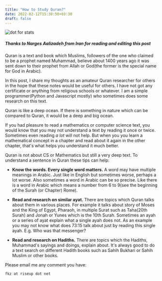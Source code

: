 ```yaml
---
title: "How to Study Quran?"
date: 2022-02-12T15:30:50+03:30
draft: false 
---
```


![dot for stats](https://farooqkz.de1.hashbang.sh/count/tag.svg)

##### Thanks to Narges Aalizadeh from Iran for reading and editing this post

Quran is a text and book which Muslims, followers of the one who claimed to be a prophet named Muhammad, believe about 1400 years ago it was sent down
to their prophet from Allah or God(the former is the special name for God in Arabic).

In this post, I share my thoughts as an amateur Quran researcher for others in the hope that these notes would be useful for others. I have not got any certificate or anything from religious schools or whatever. I am a simple programmer(Python and Javascript mostly) who sometimes does some research on this text.

Quran is like a deep ocean. If there is something in nature which can be compared to Quran, it would be a deep and big ocean.

If you had pleasure to read a mathematics or computer science text, you would know that you may not understand a text by reading it once or twice. Sometimes even reading *a lot* will not help. But when you you learn a mathematical concept in a chapter and read about it again in the other chapter, that's what helps you understand it much better.

Quran is not about CS or Mathematics but still a very deep text. To understand a sentence in Quran these tips can help:

 - **Know the words. Every single word matters.** A word may have multiple meanings in Arabic. Just like in English but sometimes worse, perhaps a lot worse. Also sometimes a word in Arabic can be so precise. Like there is a word in Arabic which means a number from 6 to 9(see the beginning of the Surah (or Chapter) Rome).

 - **Read and research on similar ayat.** There are topics which Quran talks about them in various places. For example it talks about story of Moses and the King of Egypt, Pharaoh, in multiple Surat such as Taha(20th Surah) and Jonah or Yunes which is the 10th Surah. Sometimes an ayah or a series of ayat explain what a single ayah does not. As an example you may not know what does 73:15 talk about just by reading this single ayah. E.g. Who was that messenger?

 - **Read and research on Hadiths.** There are topics which the Hadiths, Muhammad's sayings and doings, explain about. It's always good to do a text search on different Hadith books such as Sahih Bukhari or Sahih Muslim or other books.

Please email me any comment you have:

```
fkz at riseup dot net
```
